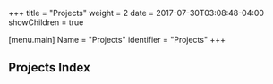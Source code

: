 +++
title = "Projects"
weight = 2
date = 2017-07-30T03:08:48-04:00
showChildren = true

[menu.main]
Name = "Projects"
identifier = "Projects"
+++

Projects Index
-----------